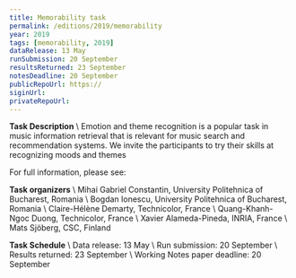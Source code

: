 ```yaml
---
title: Memorability task
permalink: /editions/2019/memorability
year: 2019
tags: [memorability, 2019]
dataRelease: 13 May
runSubmission: 20 September
resultsReturned: 23 September
notesDeadline: 20 September
publicRepoUrl: https://
siginUrl:
privateRepoUrl:
---
```


**Task Description** \\
Emotion and theme recognition is a popular task in music information retrieval that is relevant for music search and recommendation systems. We invite the participants to try their skills at recognizing moods and themes

For full information, please see: 

**Task organizers** \\
Mihai Gabriel Constantin, University Politehnica of Bucharest, Romania \\
Bogdan Ionescu, University Politehnica of Bucharest, Romania \\
Claire-Hélène Demarty, Technicolor, France \\
Quang-Khanh-Ngoc Duong, Technicolor, France \\
Xavier Alameda-Pineda, INRIA, France \\
Mats Sjöberg, CSC, Finland

**Task Schedule** \\
Data release: 13 May \\
Run submission: 20 September \\
Results returned: 23 September \\
Working Notes paper deadline: 20 September
